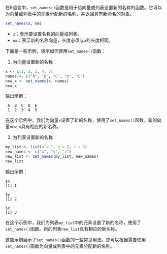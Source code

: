 在R语言中，`set_names()`函数是用于给向量或列表设置新的名称的函数。它可以为向量或列表中的元素分配新的名称，并返回具有新命名的对象。
```R
set_names(x, nm)
```
- `x`：表示要设置名称的向量或列表。
- `nm`：表示新的名称向量，长度必须与`x`的长度相同。

下面是一些示例，演示如何使用`set_names()`函数：

1. 为向量设置新的名称：
```R
x <- c(1, 2, 3, 4, 5)
names <- c("A", "B", "C", "D", "E")
new_x <- set_names(x, names)
new_x
```
输出示例：
```
 A  B  C  D  E 
 1  2  3  4  5 
```
在这个示例中，我们为向量`x`设置了新的名称，使用了`set_names()`函数。新的向量`new_x`具有相应的新名称。

2. 为列表设置新的名称：
```R
my_list <- list(a = 1, b = 2, c = 3)
new_names <- c("x", "y", "z")
new_list <- set_names(my_list, new_names)
new_list
```
输出示例：
```
$x
[1] 1

$y
[1] 2

$z
[1] 3
```
在这个示例中，我们为列表`my_list`中的元素设置了新的名称，使用了`set_names()`函数。新的列表`new_list`具有相应的新名称。

这些示例展示了`set_names()`函数的一些常见用法。您可以根据需要使用`set_names()`函数为向量或列表中的元素分配新的名称。
